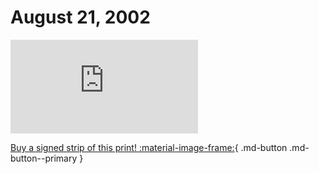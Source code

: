 # August 21, 2002

![](https://www.achewood.com/comic.php?date=08212002)

[Buy a signed strip of this print! :material-image-frame:](https://achewood-holiday-pop-up.myshopify.com/products/strip#08212002){ .md-button .md-button--primary }
